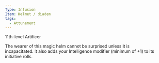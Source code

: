 ```yaml
---
Type: Infusion
Item: Helmet / diadem
tags:
  - Attunement
---
```

11th-level Artificer

The wearer of this magic helm cannot be surprised unless it is incapacitated. It also adds your Intelligence modifier (minimum of +1) to its initiative rolls.